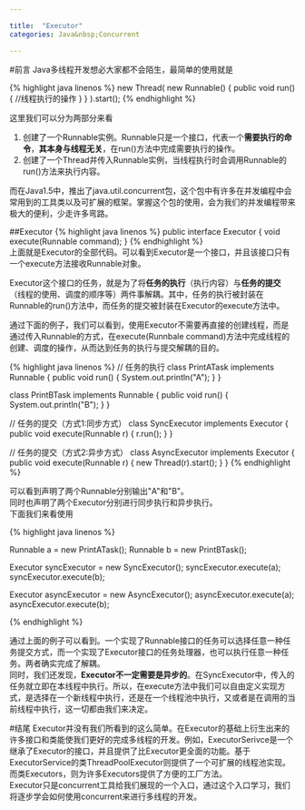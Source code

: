 ```yaml
---

title:	"Executor"
categories:	Java&nbsp;Concurrent

---
```


#前言
Java多线程开发想必大家都不会陌生，最简单的使用就是  

{% highlight java linenos %}
new Thread(
  new Runnable() {
    public void run(){
      //线程执行的操作
    }
  }
).start();
{% endhighlight %}  

这里我们可以分为两部分来看  
1. 创建了一个Runnable实例。Runnable只是一个接口，代表一个**需要执行的命令**，**其本身与线程无关**，在run()方法中完成需要执行的操作。  
2. 创建了一个Thread并传入Runnable实例，当线程执行时会调用Runnable的run()方法来执行内容。  

而在Java1.5中，推出了java.util.concurrent包，这个包中有许多在并发编程中会常用到的工具类以及可扩展的框架。掌握这个包的使用，会为我们的并发编程带来极大的便利，少走许多弯路。

##Executor
{% highlight java linenos %}
public interface Executor {
  void execute(Runnable command);
}
{% endhighlight %}  
上面就是Executor的全部代码。可以看到Executor是一个接口，并且该接口只有一个execute方法接收Runnable对象。  

Executor这个接口的任务，就是为了将**任务的执行**（执行内容）与**任务的提交**（线程的使用、调度的顺序等）两件事解耦。其中，任务的执行被封装在Runnable的run()方法中，而任务的提交被封装在Executor的execute方法中。  

通过下面的例子，我们可以看到，使用Executor不需要再直接的创建线程，而是通过传入Runnable的方式，在execute(Runnbale command)方法中完成线程的创建、调度的操作，从而达到任务的执行与提交解耦的目的。

{% highlight java linenos %}
// 任务的执行
class PrintATask implements Runnable {
  public void run() {
    System.out.println("A");
  }
}

class PrintBTask implements Runnable {
  public void run() {
    System.out.println("B");
  }
}

// 任务的提交（方式1:同步方式）
class SyncExecutor implements Executor {
  public void execute(Runnable r) {
    r.run();
  }
}

// 任务的提交（方式2:异步方式）
class AsyncExecutor implements Executor {
  public void execute(Runnable r) {
  	new Thread(r).start();
  }
}
{% endhighlight %}

可以看到声明了两个Runnable分别输出"A"和"B"。  
同时也声明了两个Executor分别进行同步执行和异步执行。  
下面我们来看使用

{% highlight java linenos %}

Runnable a = new PrintATask();
Runnable b = new PrintBTask();

Executor syncExecutor = new SyncExecutor();
syncExecutor.execute(a);
syncExecutor.execute(b);

Executor asyncExecutor = new AsyncExecutor();
asyncExecutor.execute(a);
asyncExecutor.execute(b);

{% endhighlight %}  

通过上面的例子可以看到。一个实现了Runnable接口的任务可以选择任意一种任务提交方式，而一个实现了Executor接口的任务处理器，也可以执行任意一种任务。两者确实完成了解耦。  
同时，我们还发现，**Executor不一定需要是异步的**。在SyncExecutor中，传入的任务就立即在本线程中执行。所以，在execute方法中我们可以自由定义实现方式，是选择在一个新线程中执行，还是在一个线程池中执行，又或者是在调用的当前线程中执行，这一切都由我们来决定。  

#结尾
Executor并没有我们所看到的这么简单。在Executor的基础上衍生出来的许多接口和类能使我们更好的完成多线程的开发。例如，ExecutorSerivce是一个继承了Executor的接口，并且提供了比Executor更全面的功能。基于ExecutorService的类ThreadPoolExecutor则提供了一个可扩展的线程池实现。而类Executors，则为许多Executors提供了方便的工厂方法。  
Executor只是concurrent工具给我们展现的一个入口，通过这个入口学习，我们将逐步学会如何使用concurrent来进行多线程的开发。
